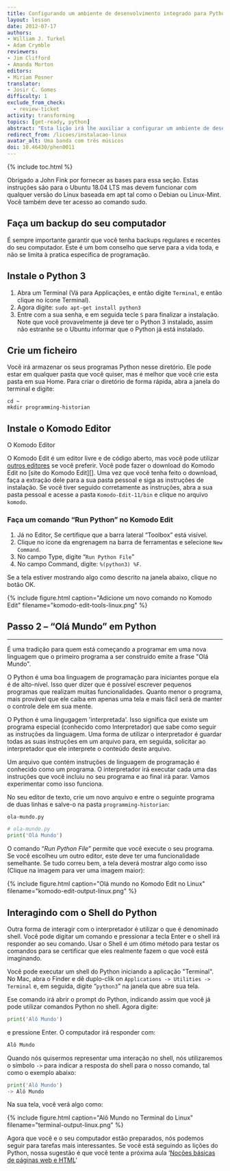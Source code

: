 ```yaml
---
title: Configurando um ambiente de desenvolvimento integrado para Python (Linux)
layout: lesson
date: 2012-07-17
authors:
- William J. Turkel
- Adam Crymble
reviewers:
- Jim Clifford
- Amanda Morton
editors:
- Miriam Posner
translator:
- Josir C. Gomes
difficulty: 1
exclude_from_check:
  - review-ticket
activity: transforming
topics: [get-ready, python]
abstract: "Esta lição irá lhe auxiliar a configurar um ambiente de desenvolvimento integrado para o Python em um computador com o Sistema Operacional Linux."
redirect_from: /licoes/instalacao-linux
avatar_alt: Uma banda com três músicos
doi: 10.46430/phen0011
---
```


{% include toc.html %}



Obrigado a John Fink por fornecer as bases para essa seção. Estas 
instruções são para o Ubuntu 18.04 LTS mas devem funcionar com qualquer versão do Linux 
baseada em apt tal como o Debian ou Linux-Mint. Você também deve ter acesso ao comando sudo.

## Faça um backup do seu computador

É sempre importante garantir que você tenha backups regulares e recentes do seu computador. 
Este é um bom conselho que serve para a vida toda, e não se limita à pratica específica de programação.

## Instale o Python 3

1.  Abra um Terminal (Vá para Applicações, e então digite `Terminal`, e então clique no ícone Terminal).
2.  Agora digite: `sudo apt-get install python3`
3.  Entre com a sua senha, e em seguida tecle `S` para finalizar a instalação. 
    Note que você provavelmente já deve ter o Python 3 instalado, assim não estranhe se o Ubuntu informar 
    que o Python já está instalado.

## Crie um ficheiro

Você irá armazenar os seus programas Python nesse diretório. Ele pode estar em qualquer pasta que você quiser,
mas é melhor que você crie esta pasta em sua Home. Para criar o diretório de forma rápida, 
abra a janela do terminal e digite: 

```
cd ~
mkdir programming-historian
```

## Instale o Komodo Editor

O Komodo Editor

O Komodo Edit é um editor livre e de código aberto, mas você pode utilizar [outros editores][] se você preferir.
Você pode fazer o download do Komodo Edit no [site do Komodo Edit][]. Uma vez que você tenha feito o download, faça
a extração dele para a sua pasta pessoal e siga as instruções de instalação. Se você tiver seguido corretamente
as instruções, abra a sua pasta pessoal e acesse a pasta `Komodo-Edit-11/bin` e clique no arquivo `komodo`.

### Faça um comando “Run Python” no Komodo Edit

1.  Já no Editor, Se certifique que a barra lateral “Toolbox” está visível.
2.  Clique no ícone da engrenagem na barra de ferramentas e selecione
    `New Command`.
3.  No campo Type, digite “`Run Python File`”
4.  No campo Command, digite: `%(python3) %F`. 

Se a tela estiver mostrando algo como descrito na janela abaixo, clique no botão OK.

{% include figure.html caption="Adicione um novo comando no Komodo Edit" filename="komodo-edit-tools-linux.png" %}

## Passo 2 – “Olá Mundo” em Python
--------------------------------

É uma tradição para quem está começando a programar em uma nova linguagem que o 
primeiro programa a ser construído emite a frase "Olá Mundo". 

O Python é uma boa linguagem de programação para iniciantes porque ela é de alto-nível.
Isso quer dizer que é possível escrever pequenos programas que realizam muitas funcionalidades. 
Quanto menor o programa, mais provável que ele caiba em apenas uma tela e mais fácil será de 
manter o controle dele em sua mente.

O Python é uma lingugagem 'interpretada'. Isso significa que existe um programa especial 
(conhecido como Interpretador) que sabe como seguir as instruções da linguagem. Uma forma de utilizar 
o interpretador é guardar todas as suas instruções em um arquivo para, em seguida, 
solicitar ao interpretador que ele interprete o conteúdo deste arquivo.  

Um arquivo que contém instruções de linguagem de programação é conhecido como um programa. 
O interpretador irá executar cada uma das instruções que você incluiu no seu programa e ao final irá parar. 
Vamos experimentar como isso funciona.

No seu editor de texto, crie um novo arquivo e entre o seguinte programa de duas linhas e salve-o na pasta
 `programming-historian`:
 
`ola-mundo.py`

``` python
# ola-mundo.py
print('Olá Mundo')
```

O comando “*Run Python File*” permite que você execute o seu programa.
Se você escolheu um outro editor, este deve ter uma funcionalidade semelhante.
Se tudo correu bem, a tela deverá mostrar algo como isso (Clique na imagem para ver uma imagem maior):

{% include figure.html caption="Olá mundo no Komodo Edit no Linux" filename="komodo-edit-output-linux.png" %}

## Interagindo com o Shell do Python

Outra forma de interagir com o interpretador é utilizar o que é denominado shell.
Você pode digitar um comando e pressionar a tecla Enter e o shell irá responder ao seu comando.
Usar o Shell é um ótimo método para testar os comandos para se certificar que eles realmente 
fazem o que você está imaginando.

Você pode executar um shell do Python iniciando a aplicação "Terminal". No Mac, abra o Finder e
 dê duplo-clik on `Applications -> Utilities -> Terminal` e, em seguida, digite “`python3`” 
 na janela que abre sua tela. 

Ese comando irá abrir o prompt do Python, indicando assim que você já pode utilizar comandos Python no shell.
Agora digite:

``` python
print('Alô Mundo')
```

e pressione Enter. O computador irá responder com:

``` python
Alô Mundo
```

Quando nós quisermos representar uma interação no shell, nós utilizaremos o símbolo
`->` para indicar a resposta do shell para o nosso comando, tal como o exemplo abaixo:

``` python
print('Alô Mundo')
-> Alô Mundo
```

Na sua tela, você verá algo como:

{% include figure.html caption="Alô Mundo no Terminal do Linux" filename="terminal-output-linux.png" %}

Agora que você e o seu computador estão preparados, nós podemos seguir para 
tarefas mais interessantes. Se você está seguindo as lições do Python, 
nossa sugestão é que você tente a próxima aula ‘[Noções básicas de páginas web e HTML][]‘

  [outros editores]: https://wiki.python.org/moin/PythonEditors/
  [Web Site do Komodo Edit]: https://www.activestate.com/products/komodo-edit/
  [Noções básicas de páginas web e HTML]: /licoes/visualizando-arquivos-html
